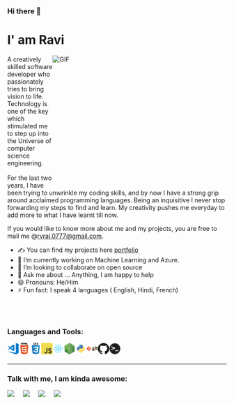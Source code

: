 

### Hi there 👋 
<h1>I' am Ravi</h1>



<!-- **git-077-Rvraj/git-077-Rvraj** is a ✨ _special_ ✨ repository because its `README.md` (this file) appears on your GitHub profile.
### Hello World, I'm Anna  👋
 -->
<!--   <img src="https://ibb.co/TqdFMcT"><img src="https://i.ibb.co/S7G9wNx/imgg.png?username=Ravi description=Open Source | Web Developer | ML   Enthaustic" width="100%"> -->

<!--  <img align="right" alt="GIF" src="https://media.giphy.com/media/WtTnAfZn6aVJfBzlN3/giphy.gif" width="500" height="320" /> -->
  <img align="right" alt="GIF" src="https://i.ibb.co/S7G9wNx/imgg.png" width="400" height="300" />
<!--    <img align="right" alt="GIF" src="https://github.com/arsentieva/arsentieva/blob/main/code.gif?raw=true" width="500" height="320" /> -->

<!-- <a href="" alt="imgg" border="0"></a> -->

<!-- ## I'm a Wife, Mother, Developer, Creator, and Mentor!! -->
A creatively skilled software developer who passionately tries to bring vision to life. Technology is one of the key which stimulated me to step up into the Universe of computer science engineering. </br></br> For the last two years, I have been trying to unwrinkle my coding skills, and by now I have a strong grip around acclaimed programming languages. Being an inquisitive I never stop forwarding my steps to find and learn. My creativity pushes me everyday to add more to what I have learnt till now. 

If you would like to know more about me and my projects, you are free to mail me @rvraj.0777@gmail.com.

- ✍ You can find my projects here [portfolio](https://git-077-rvraj.github.io/My-Site/)
- 🌱 I’m currently working on Machine Learning and Azure.
- 👯 I’m looking to collaborate on open source
- 💬 Ask me about ... Anything, I am happy to help
- 😄 Pronouns: He/Him
- ⚡ Fun fact: I speak 4 languages ( English, Hindi, French)

<br />
<br /> 

### Languages and Tools:

<img align="left" alt="Visual Studio Code" width="26px" src="https://raw.githubusercontent.com/github/explore/80688e429a7d4ef2fca1e82350fe8e3517d3494d/topics/visual-studio-code/visual-studio-code.png" />
<img align="left" alt="HTML5" width="26px" src="https://raw.githubusercontent.com/github/explore/80688e429a7d4ef2fca1e82350fe8e3517d3494d/topics/html/html.png" />
<img align="left" alt="CSS3" width="26px" src="https://raw.githubusercontent.com/github/explore/80688e429a7d4ef2fca1e82350fe8e3517d3494d/topics/css/css.png" />
<img align="left" alt="JavaScript" width="26px" src="https://raw.githubusercontent.com/github/explore/80688e429a7d4ef2fca1e82350fe8e3517d3494d/topics/javascript/javascript.png" />
<img align="left" alt="React" width="26px" src="https://raw.githubusercontent.com/github/explore/80688e429a7d4ef2fca1e82350fe8e3517d3494d/topics/react/react.png" />
<img align="left" alt="Node.js" width="26px" src="https://raw.githubusercontent.com/github/explore/80688e429a7d4ef2fca1e82350fe8e3517d3494d/topics/nodejs/nodejs.png" />
<img align="left" alt="python" width="26px" src="https://raw.githubusercontent.com/github/explore/80688e429a7d4ef2fca1e82350fe8e3517d3494d/topics/python/python.png" />
<img align="left" alt="Git" width="26px" src="https://raw.githubusercontent.com/github/explore/80688e429a7d4ef2fca1e82350fe8e3517d3494d/topics/git/git.png" />
<img align="left" alt="GitHub" width="26px" src="https://raw.githubusercontent.com/github/explore/78df643247d429f6cc873026c0622819ad797942/topics/github/github.png" />
<img align="left" alt="Terminal" width="26px" src="https://raw.githubusercontent.com/github/explore/80688e429a7d4ef2fca1e82350fe8e3517d3494d/topics/terminal/terminal.png" />


<br />
<br /> <hr>



### Talk with me, I am kinda awesome:
 <a href="https://www.linkedin.com/in/ravi-raj-765bba1b7/"><img src="https://img.shields.io/badge/linkedin-%230077B5.svg?&style=for-the-badge&logo=linkedin&logoColor=white" /></a>&nbsp;&nbsp;&nbsp;&nbsp;
  <a href="mailto:rvraj.0777@gmail.com?subject=Hello%20Harsh,%20From%20Github"><img src="https://img.shields.io/badge/gmail-%23D14836.svg?&style=for-the-badge&logo=gmail&logoColor=white" /></a>&nbsp;&nbsp;&nbsp;&nbsp;
  <a href="https://www.instagram.com/rv_raj_77/"><img src="https://img.shields.io/badge/instagram-%23D14836.svg?&style=for-the-badge&logo=instagram&logoColor=pink" /></a>&nbsp;&nbsp;&nbsp;&nbsp;
  <a href="https://git-077-rvraj.github.io/My-Site/"><img src="https://img.shields.io/badge/my-site-%27D1203.svg?&style=for-the-badge&logo=hashnode&logoColor=blue" /></a>&nbsp;&nbsp;&nbsp;&nbsp;



<br />
